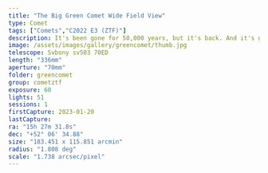 ```yaml
---
title: "The Big Green Comet Wide Field View"
type: Comet
tags: ["Comets","C2022 E3 (ZTF)"]
description: It's been gone for 50,000 years, but it's back. And it's green. Really green. C/2022 E3 (ZTF).
image: /assets/images/gallery/greencomet/thumb.jpg
telescope: Svbony sv503 70ED
length: "336mm"
aperture: "70mm"
folder: greencomet
group: cometztf
exposure: 60
lights: 51
sessions: 1
firstCapture: 2023-01-20 
lastCapture:
ra: "15h 27m 31.8s"
dec: "+52° 06' 34.88"
size: "183.451 x 115.851 arcmin"
radius: "1.808 deg"
scale: "1.738 arcsec/pixel"
---
```

